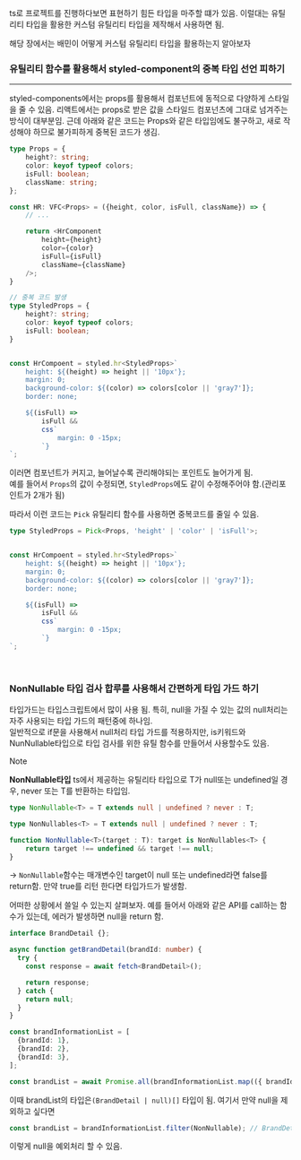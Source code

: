 ts로 프로젝트를 진행하다보면 표현하기 힘든 타입을 마주할 떄가 있음. 이럴대는 유틸리티 타입을 활용한 커스텀 유틸리티 타입을 제작해서 사용하면 됨. <br />

해당 장에서는 배민이 어떻게 커스텀 유틸리티 타입을 활용하는지 알아보자

### 유틸리티 함수를 활용해서 styled-component의 중복 타입 선언 피하기
---
styled-components에서는 props를 활용해서 컴포넌트에 동적으로 다양하게 스타일을 줄 수 있음.
리액트에서는 props로 받은 값을 스타일드 컴포넌츠에 그대로 넘겨주는 방식이 대부분임. 근데 아래와 같은 코드는
Props와 같은 타입임에도 불구하고, 새로 작성해야 하므로 불가피하게 중복된 코드가 생김.
```ts
type Props = {
    height?: string;
    color: keyof typeof colors;
    isFull: boolean;
    className: string;
};

const HR: VFC<Props> = ({height, color, isFull, className}) => {
    // ...

    return <HrComponent
        height={height}
        color={color}
        isFull={isFull}
        className={className}
    />;
}

// 중복 코드 발생
type StyledProps = {
    height?: string;
    color: keyof typeof colors;
    isFull: boolean;
}


const HrCompoent = styled.hr<StyledProps>`
    height: ${(height) => height || '10px'};
    margin: 0;
    background-color: ${(color) => colors[color || 'gray7']};
    border: none;

    ${(isFull) =>
        isFull &&
        css`
            margin: 0 -15px;
        `}
`;
```
이러면 컴포넌트가 커지고, 늘어날수록 관리해야되는 포인트도 늘어가게 됨. <br />
예를 들어서 `Props`의 값이 수정되면, `StyledProps`에도 같이 수정해주어야 함.(관리포인트가 2개가 됨)

따라서 이런 코드는 `Pick` 유틸리티 함수를 사용하면 중복코드를 줄일 수 있음.
```ts
type StyledProps = Pick<Props, 'height' | 'color' | 'isFull'>;


const HrCompoent = styled.hr<StyledProps>`
    height: ${(height) => height || '10px'};
    margin: 0;
    background-color: ${(color) => colors[color || 'gray7']};
    border: none;

    ${(isFull) =>
        isFull &&
        css`
            margin: 0 -15px;
        `}
`;
```

<br />

### NonNullable 타입 검사 합루를 사용해서 간편하게 타입 가드 하기
타입가드는 타입스크립트에서 많이 사용 됨. 특히, null을 가질 수 있는 값의 null처리는 자주 사용되는 타입 가드의 패턴중에 하나임. <br />
일반적으로 if문을 사용해서 null처리 타입 가드를 적용하지만, is키워드와 NunNullable타입으로 타입 검사를 위한 유틸 함수를 만들어서 사용할수도 있음.

> [!NOTE]
> **NonNullable타입**
> ts에서 제공하는 유틸리타 타입으로 T가 null또는 undefined일 경우, never 또는 T를 반환하는 타입임.
> ```ts
> type NonNullable<T> = T extends null | undefined ? never : T;
> ```

```ts
type NonNullables<T> = T extends null | undefined ? never : T;

function NonNullable<T>(target : T): target is NonNullables<T> {
    return target !== undefined && target !== null;
}
```
-> `NonNullable`함수는 매개변수인 target이 null 또는 undefined라면 false를 return함.
만약 true를 리턴 한다면 타입가드가 발생함.

어떠한 상황에서 쓸일 수 있는지 살펴보자. 예를 들어서 아래와 같은 API를 call하는 함수가 있는데, 에러가 발생하면 null을 return 함.
```ts
interface BrandDetail {};

async function getBrandDetail(brandId: number) {
  try {
    const response = await fetch<BrandDetail>();

    return response;
  } catch {
    return null;
  }
}

const brandInformationList = [
  {brandId: 1},
  {brandId: 2},
  {brandId: 3},
];

const brandList = await Promise.all(brandInformationList.map(({ brandId }) => getBrandDetail(brandId)));
```
이때 brandList의 타입은`(BrandDetail | null)[]` 타입이 됨.
여기서 만약 null을 제외하고 싶다면
```ts
const brandList = brandInformationList.filter(NonNullable); // BrandDetail[]
```
이렇게 null을 예외처리 할 수 있음.

